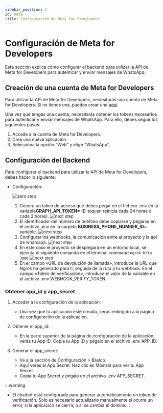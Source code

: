 ```yaml
---
sidebar_position: 3
id: meta
title: Configuración de Meta for Developers
---
```


# Configuración de Meta for Developers

Esta sección explica cómo configurar el backend para utilizar la API de Meta for Developers para autenticar y enviar mensajes de WhatsApp.

## Creación de una cuenta de Meta for Developers

Para utilizar la API de Meta for Developers, necesitarás una cuenta de Meta for Developers. Si no tienes una, puedes crear una [aquí](https://developers.facebook.com/docs/graph-api/overview/).

Una vez que tengas una cuenta, necesitarás obtener los tokens necesarios para autenticar y enviar mensajes de WhatsApp. Para ello, debes seguir los siguientes pasos:

1. Accede a la cuenta de Meta for Developers.
2. Crea una nueva aplicación.
3. Selecciona la opción "Web" y elige "WhatsApp".


## Configuración del Backend

Para configurar el backend para utilizar la API de Meta for Developers, debes hacer lo siguiente:
   - Configuración:
     
        ![zero step](https://firebasestorage.googleapis.com/v0/b/riwiprueba-54df5.appspot.com/o/paso0.png?alt=media&token=4aa93fcd-6aef-47a4-b96e-50cbd962aa20)
     
       1. Genera un token de acceso que debes pegar en el fichero .env en la variable**GRAPH_API_TOKEN=** (El toquen reinicia cada 24 horas o cada 2 horas).
      ![next step](https://firebasestorage.googleapis.com/v0/b/riwiprueba-54df5.appspot.com/o/paso1.1.png?alt=media&token=314522b7-a49c-43e8-8954-851927013362)
       2. El identificador del número de teléfono debe copiarse y pegarse en el archivo .env en la carpeta **BUSINESS_PHONE_NUMBER_ID=** variable.
      ![next step](https://firebasestorage.googleapis.com/v0/b/riwiprueba-54df5.appspot.com/o/paso2.png?alt=media&token=64f67d9f-a17f-4e24-96d6-5883ab43b3c4)
       3. Configurar los webhooks, la comunicación entre el proyecto y la api de whatsapp. 
       ![next step](https://firebasestorage.googleapis.com/v0/b/riwiprueba-54df5.appspot.com/o/paso4.png?alt=media&token=6a85aa1c-0b30-46ff-a283-6a95373e9319)
       4. En este caso el proyecto se desplegará en un entorno local, se ejecuta el siguiente comando en el terminal
          command `ngrok http 3000`
      ![next step](https://firebasestorage.googleapis.com/v0/b/riwiprueba-54df5.appspot.com/o/paso5ngrok.png?alt=media&token=5c372262-85a0-4e8b-82b5-9bf7d71cf92c)
       5. En el campo «URL de devolución de llamada», introduce la URL que Ngrok ha generado para ti, seguida de la ruta a tu webhook.
          En el campo «Token de verificación», introduce el valor de la variable en el archivo .env WEBHOOK_VERIFY_TOKEN.
       

### Obtener app_id y app_secret

1. Acceder a la configuración de la aplicación:

    - Una vez que tu aplicación esté creada, serás redirigido a la página de configuración de la aplicación.
2. Obtener el app_id:

    - En la parte superior de la página de configuración de la aplicación, verás tu App ID. Copia tu App ID y pégalo en el archivo .env APP_ID.
3. Generar el app_secret:
   - Ve a la sección de Configuración > Básico.
   - Aquí verás el App Secret. Haz clic en Mostrar para ver tu App Secret.
   - Copia tu App Secret y pégalo en el archivo .env APP_SECRET.

:::warning
- El chatbot está configurado para generar automáticamente un token de verificación. Solo es necesario actualizarlo manualmente si ocurre un error, si la aplicación se cierra, o si se cambia el dominio.
:::